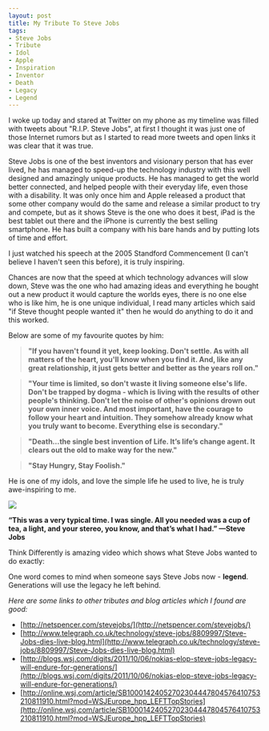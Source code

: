 ```yaml
---
layout: post
title: My Tribute To Steve Jobs
tags:
- Steve Jobs
- Tribute
- Idol
- Apple
- Inspiration
- Inventor
- Death
- Legacy
- Legend
---
```

I woke up today and stared at Twitter on my phone as my timeline was filled
with tweets about "R.I.P. Steve Jobs", at first I thought it was just one of
those Internet rumors but as I started to read more tweets and open links it
was clear that it was true.

Steve Jobs is one of the best inventors and visionary person that has ever
lived, he has managed to speed-up the technology industry with this well
designed and amazingly unique products. He has managed to get the world better
connected, and helped people with their everyday life, even those with a
disability. It was only once him and Apple released a product that some other
company would do the same and release a similar product to try and compete,
but as it shows Steve is the one who does it best, iPad is the best tablet out
there and the iPhone is currently the best selling smartphone. He has built a
company with his bare hands and by putting lots of time and effort.

I just watched his speech at the 2005 Standford Commencement (I can't believe
I haven't seen this before), it is truly inspiring.

Chances are now that the speed at which technology advances will slow down,
Steve was the one who had amazing ideas and everything he bought out a new
product it would capture the worlds eyes, there is no one else who is like
him, he is one unique individual, I read many articles which said "if Steve
thought people wanted it" then he would do anything to do it and this worked.

Below are some of my favourite quotes by him:

> **"If you haven't found it yet, keep looking. Don't settle. As with all
matters of the heart, you'll know when you find it. And, like any great
relationship, it just gets better and better as the years roll on."**

>

> ****"Your time is limited, so don't waste it living someone else's life.
Don't be trapped by dogma - which is living with the results of other people's
thinking. Don't let the noise of other's opinions drown out your own inner
voice. And most important, have the courage to follow your heart and
intuition. They somehow already know what you truly want to become. Everything
else is secondary."****

>

> **"Death…the single best invention of Life. It’s life’s change agent. It
clears out the old to make way for the new."**

>

> **"Stay Hungry, Stay Foolish."**

He is one of my idols, and love the simple life he used to live, he is truly
awe-inspiring to me.

![](http://media.tumblr.com/tumblr_lsn1gmDivo1qamsz8.jpg)

**“This was a very typical time. I was single. All you needed was a cup of tea, a light, and your stereo, you know, and that’s what I had.” —Steve Jobs**

Think Differently is amazing video which shows what Steve Jobs wanted to do
exactly:

One word comes to mind when someone says Steve Jobs now - **legend**.
Generations will use the legacy he left behind.

_Here are some links to other tributes and blog articles which I found are
good:_

  * [http://netspencer.com/stevejobs/](http://netspencer.com/stevejobs/)
  * [http://www.telegraph.co.uk/technology/steve-jobs/8809997/Steve-Jobs-dies-live-blog.html](http://www.telegraph.co.uk/technology/steve-jobs/8809997/Steve-Jobs-dies-live-blog.html)
  * [http://blogs.wsj.com/digits/2011/10/06/nokias-elop-steve-jobs-legacy-will-endure-for-generations/](http://blogs.wsj.com/digits/2011/10/06/nokias-elop-steve-jobs-legacy-will-endure-for-generations/)
  * [http://online.wsj.com/article/SB10001424052702304447804576410753210811910.html?mod=WSJEurope_hpp_LEFTTopStories](http://online.wsj.com/article/SB10001424052702304447804576410753210811910.html?mod=WSJEurope_hpp_LEFTTopStories)

